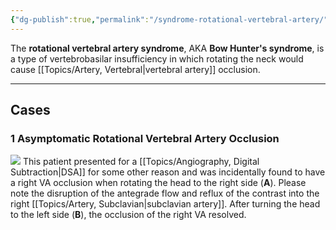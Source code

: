 ```yaml
---
{"dg-publish":true,"permalink":"/syndrome-rotational-vertebral-artery/","tags":["anatomy","DSA","syndrome"],"created":"2024-01-11T13:42:01.612-08:00","updated":"2024-01-11T13:55:24.681-08:00"}
---
```



The **rotational vertebral artery syndrome**, AKA **Bow Hunter's syndrome**, is a type of vertebrobasilar insufficiency in which rotating the neck would cause [[Topics/Artery, Vertebral\|vertebral artery]] occlusion.

---

## Cases

### 1 Asymptomatic Rotational Vertebral Artery Occlusion

![](https://i.imgur.com/jIuV26k.jpg)
This patient presented for a [[Topics/Angiography, Digital Subtraction\|DSA]] for some other reason and was incidentally found to have a right VA occlusion when rotating the head to the right side (**A**). Please note the disruption of the antegrade flow and reflux of the contrast into the right [[Topics/Artery, Subclavian\|subclavian artery]]. After turning the head to the left side (**B**), the occlusion of the right VA resolved. 
